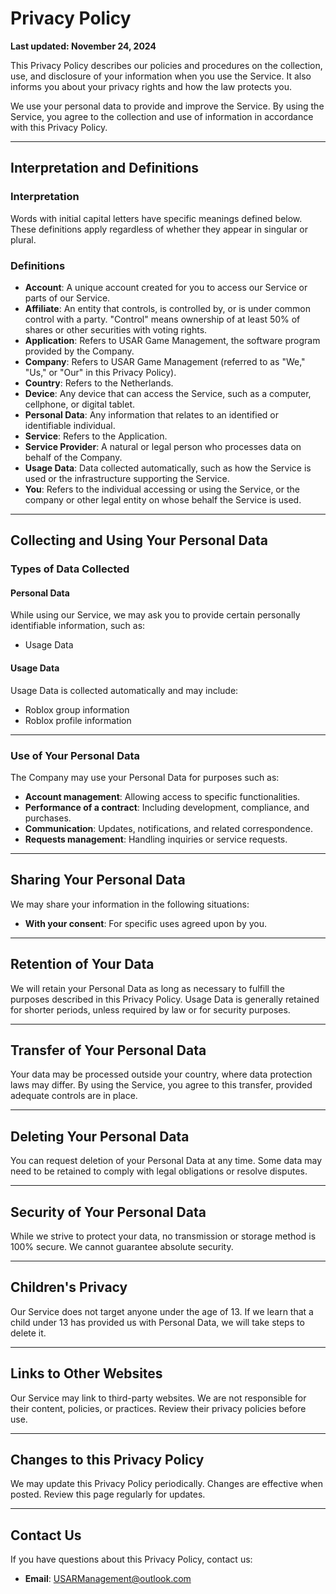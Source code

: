 # Privacy Policy

**Last updated: November 24, 2024**

This Privacy Policy describes our policies and procedures on the collection, use, and disclosure of your information when you use the Service. It also informs you about your privacy rights and how the law protects you.

We use your personal data to provide and improve the Service. By using the Service, you agree to the collection and use of information in accordance with this Privacy Policy.

---

## Interpretation and Definitions

### Interpretation

Words with initial capital letters have specific meanings defined below. These definitions apply regardless of whether they appear in singular or plural.

### Definitions

- **Account**: A unique account created for you to access our Service or parts of our Service.
- **Affiliate**: An entity that controls, is controlled by, or is under common control with a party. "Control" means ownership of at least 50% of shares or other securities with voting rights.
- **Application**: Refers to USAR Game Management, the software program provided by the Company.
- **Company**: Refers to USAR Game Management (referred to as "We," "Us," or "Our" in this Privacy Policy).
- **Country**: Refers to the Netherlands.
- **Device**: Any device that can access the Service, such as a computer, cellphone, or digital tablet.
- **Personal Data**: Any information that relates to an identified or identifiable individual.
- **Service**: Refers to the Application.
- **Service Provider**: A natural or legal person who processes data on behalf of the Company.
- **Usage Data**: Data collected automatically, such as how the Service is used or the infrastructure supporting the Service.
- **You**: Refers to the individual accessing or using the Service, or the company or other legal entity on whose behalf the Service is used.

---

## Collecting and Using Your Personal Data

### Types of Data Collected

#### Personal Data

While using our Service, we may ask you to provide certain personally identifiable information, such as:

- Usage Data

#### Usage Data

Usage Data is collected automatically and may include:

- Roblox group information
- Roblox profile information

---

### Use of Your Personal Data

The Company may use your Personal Data for purposes such as:

- **Account management**: Allowing access to specific functionalities.
- **Performance of a contract**: Including development, compliance, and purchases.
- **Communication**: Updates, notifications, and related correspondence.
- **Requests management**: Handling inquiries or service requests.

---

## Sharing Your Personal Data

We may share your information in the following situations:

- **With your consent**: For specific uses agreed upon by you.

---

## Retention of Your Data

We will retain your Personal Data as long as necessary to fulfill the purposes described in this Privacy Policy. Usage Data is generally retained for shorter periods, unless required by law or for security purposes.

---

## Transfer of Your Personal Data

Your data may be processed outside your country, where data protection laws may differ. By using the Service, you agree to this transfer, provided adequate controls are in place.

---

## Deleting Your Personal Data

You can request deletion of your Personal Data at any time. Some data may need to be retained to comply with legal obligations or resolve disputes.

---

## Security of Your Personal Data

While we strive to protect your data, no transmission or storage method is 100% secure. We cannot guarantee absolute security.

---

## Children's Privacy

Our Service does not target anyone under the age of 13. If we learn that a child under 13 has provided us with Personal Data, we will take steps to delete it.

---

## Links to Other Websites

Our Service may link to third-party websites. We are not responsible for their content, policies, or practices. Review their privacy policies before use.

---

## Changes to this Privacy Policy

We may update this Privacy Policy periodically. Changes are effective when posted. Review this page regularly for updates.

---

## Contact Us

If you have questions about this Privacy Policy, contact us:

- **Email**: [USARManagement@outlook.com](mailto:USARManagement@outlook.com)
